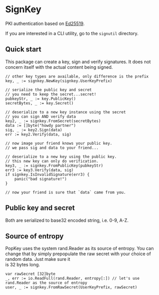 SignKey
=======
PKI authentication based on [Ed25519](https://ed25519.cr.yp.to/).

If you are interested in a CLI utility, go to the `signutil` directory.

Quick start
-----------
This package can create a key, sign and verify signatures. It does not concern itself with the 
actual content being signed.

```golang
// other key types are available, only difference is the prefix
key, _ := signkey.NewKey(signkey.UserKeyPrefix)

// serialize the public key and secret
// you need to keep the secret...secret!
pubkeyStr, _ := key.PublicKey()
secretBytes, _ := key.Secret()

// deserialize to a new key instance using the secret
// you can sign AND verify data
key2, _ := signkey.FromSecret(secretBytes)
data := []byte("howdy partner")
sig, _ := key2.Sign(data)
err := key2.Verify(data, sig)

// now image your friend knows your public key.
// we pass sig and data to your friend...

// deserialize to a new key using the public key.
// this new key can only do verification.
key3, _ := signkey.FromPublicKey(pubkeyStr)
err3 := key3.Verify(data, sig)
if signkey.IsInvalidSignature(err3) {
    panic("bad signature!")
}

// now your friend is sure that `data` came from you.
```

Public key and secret
---------------------
Both are serialized to base32 encoded string, i.e. 0-9, A-Z.


Source of entropy
-----------------
PopKey uses the system rand.Reader as its source of entropy. You can change that by 
simply prepopulate the raw secret with your choice of random data. Just make sure it  
is 32 bytes long.

```golang
var rawSecret [32]byte
_, err := io.ReadFull(rand.Reader, entropy[:]) // let's use rand.Reader as the source of entropy
user, _ := signkey.FromRawSecret(UserKeyPrefix, rawSecret)
```